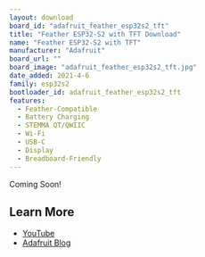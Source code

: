 ```yaml
---
layout: download
board_id: "adafruit_feather_esp32s2_tft"
title: "Feather ESP32-S2 with TFT Download"
name: "Feather ESP32-S2 with TFT"
manufacturer: "Adafruit"
board_url: ""
board_image: "adafruit_feather_esp32s2_tft.jpg"
date_added: 2021-4-6
family: esp32s2
bootloader_id: adafruit_feather_esp32s2_tft
features:
  - Feather-Compatible
  - Battery Charging
  - STEMMA QT/QWIIC
  - Wi-Fi
  - USB-C
  - Display
  - Breadboard-Friendly
---
```


Coming Soon!

## Learn More

* [YouTube](https://youtu.be/74_0KsoOkZE)
* [Adafruit Blog](https://blog.adafruit.com/?s=esp32-s2+tft)
